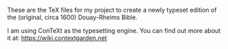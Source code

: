 
These are the TeX files for my project to create a newly typeset
edition of the (original, circa 1600) Douay-Rheims Bible.

I am using ConTeXt as the typesetting engine. You can find out more
about it at:
https://wiki.contextgarden.net
